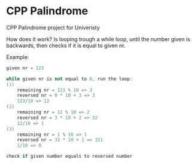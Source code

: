 # CPP Palindrome
 CPP Palindrome project for Univeristy

How does it work?
Is looping trough a while loop, until the number given is backwards, then checks if it is equal to given nr.

Example:

```cpp
given nr = 123

while given nr is not equal to 0, run the loop:
(1)
    remaining nr = 123 % 10 => 3
    reversed nr = 0 * 10 + 3 => 3
    123/10 => 12
(2)
    remaining nr = 12 % 10 => 2
    reversed nr = 3 * 10 + 2 => 32
    12/10 => 1
(3)
    remaining nr = 1 % 10 => 1
    reversed nr = 33 * 10 + 1 => 321
    1/10 => 0

check if given number equals to reversed number
```
